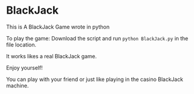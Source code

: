 # BlackJack
This is A BlackJack Game wrote in python

To play the game:
Download the script and run ```python BlackJack.py``` in the file location.

It works likes a real BlackJack game.

Enjoy yourself!

You can play with your friend or just like playing in the casino BlackJack machine.

